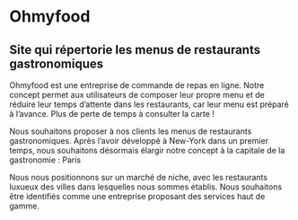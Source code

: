 # Ohmyfood

## Site qui répertorie les menus de restaurants gastronomiques

Ohmyfood est une entreprise de commande de repas en ligne. Notre concept permet aux
 utilisateurs de composer leur propre menu et de réduire leur temps d’attente dans les
 restaurants, car leur menu est préparé à l’avance. Plus de perte de temps à consulter la
 carte !

 Nous souhaitons proposer à nos clients les menus de restaurants gastronomiques. Après
 l’avoir développé à New-York dans un premier temps, nous souhaitons désormais élargir
 notre concept à la capitale de la gastronomie : Paris

 Nous nous positionnons sur un marché de niche, avec les restaurants luxueux des villes
 dans lesquelles nous sommes établis. Nous souhaitons être identifiés comme une
 entreprise proposant des services haut de gamme.

